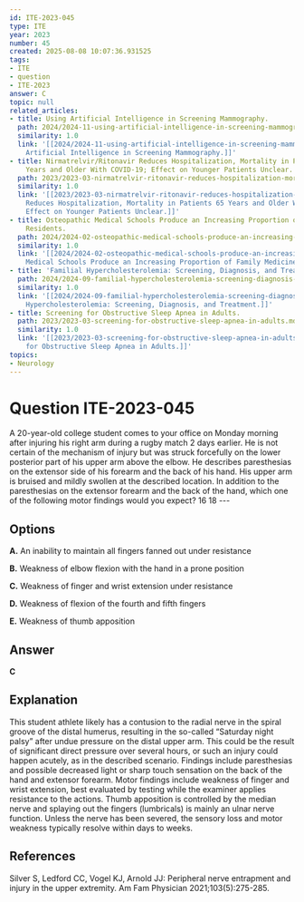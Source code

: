 ```yaml
---
id: ITE-2023-045
type: ITE
year: 2023
number: 45
created: 2025-08-08 10:07:36.931525
tags:
- ITE
- question
- ITE-2023
answer: C
topic: null
related_articles:
- title: Using Artificial Intelligence in Screening Mammography.
  path: 2024/2024-11-using-artificial-intelligence-in-screening-mammography.md
  similarity: 1.0
  link: '[[2024/2024-11-using-artificial-intelligence-in-screening-mammography|Using
    Artificial Intelligence in Screening Mammography.]]'
- title: Nirmatrelvir/Ritonavir Reduces Hospitalization, Mortality in Patients 65
    Years and Older With COVID-19; Effect on Younger Patients Unclear.
  path: 2023/2023-03-nirmatrelvir-ritonavir-reduces-hospitalization-mortality-in.md
  similarity: 1.0
  link: '[[2023/2023-03-nirmatrelvir-ritonavir-reduces-hospitalization-mortality-in|Nirmatrelvir/Ritonavir
    Reduces Hospitalization, Mortality in Patients 65 Years and Older With COVID-19;
    Effect on Younger Patients Unclear.]]'
- title: Osteopathic Medical Schools Produce an Increasing Proportion of Family Medicine
    Residents.
  path: 2024/2024-02-osteopathic-medical-schools-produce-an-increasing-proportion.md
  similarity: 1.0
  link: '[[2024/2024-02-osteopathic-medical-schools-produce-an-increasing-proportion|Osteopathic
    Medical Schools Produce an Increasing Proportion of Family Medicine Residents.]]'
- title: 'Familial Hypercholesterolemia: Screening, Diagnosis, and Treatment.'
  path: 2024/2024-09-familial-hypercholesterolemia-screening-diagnosis-and-treatm.md
  similarity: 1.0
  link: '[[2024/2024-09-familial-hypercholesterolemia-screening-diagnosis-and-treatm|Familial
    Hypercholesterolemia: Screening, Diagnosis, and Treatment.]]'
- title: Screening for Obstructive Sleep Apnea in Adults.
  path: 2023/2023-03-screening-for-obstructive-sleep-apnea-in-adults.md
  similarity: 1.0
  link: '[[2023/2023-03-screening-for-obstructive-sleep-apnea-in-adults|Screening
    for Obstructive Sleep Apnea in Adults.]]'
topics:
- Neurology
---
```


# Question ITE-2023-045

A 20-year-old college student comes to your office on Monday morning after injuring his right arm during a rugby match 2 days earlier. He is not certain of the mechanism of injury but was struck forcefully on the lower posterior part of his upper arm above the elbow. He describes paresthesias on the extensor side of his forearm and the back of his hand. His upper arm is bruised and mildly swollen at the described location. In addition to the paresthesias on the extensor forearm and the back of the hand, which one of the following motor findings would you expect? 16 18 ---

## Options

**A.** An inability to maintain all fingers fanned out under resistance

**B.** Weakness of elbow flexion with the hand in a prone position

**C.** Weakness of finger and wrist extension under resistance

**D.** Weakness of flexion of the fourth and fifth fingers

**E.** Weakness of thumb apposition

## Answer

**C**

## Explanation

This student athlete likely has a contusion to the radial nerve in the spiral groove of the distal humerus, resulting in the so-called “Saturday night palsy” after undue pressure on the distal upper arm. This could be the result of significant direct pressure over several hours, or such an injury could happen acutely, as in the described scenario. Findings include paresthesias and possible decreased light or sharp touch sensation on the back of the hand and extensor forearm. Motor findings include weakness of finger and wrist extension, best evaluated by testing while the examiner applies resistance to the actions. Thumb apposition is controlled by the median nerve and splaying out the fingers (lumbricals) is mainly an ulnar nerve function. Unless the nerve has been severed, the sensory loss and motor weakness typically resolve within days to weeks.

## References

Silver S, Ledford CC, Vogel KJ, Arnold JJ: Peripheral nerve entrapment and injury in the upper extremity. Am Fam Physician 2021;103(5):275-285.
